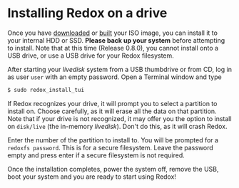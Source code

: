 # Installing Redox on a drive

Once you have [downloaded](./ch02-03-real-hardware.html) or [built](./ch02-05-building-redox.html) your ISO image, you can install it to your internal HDD or SSD. **Please back up your system** before attempting to install. Note that at this time (Release 0.8.0), you cannot install onto a USB drive, or use a USB drive for your Redox filesystem. 

After starting your *livedisk* system from a USB thumbdrive or from CD, log in as user `user` with an empty password. Open a Terminal window and type 
```sh
$ sudo redox_install_tui
```

If Redox recognizes your drive, it will prompt you to select a partition to install on. Choose carefully, as it will erase all the data on that partition. Note that if your drive is not recognized, it may offer you the option to install on `disk/live` (the in-memory *livedisk*). Don't do this, as it will crash Redox. 

Enter the number of the partition to install to. You will be prompted for a `redoxfs password`. This is for a secure filesystem. Leave the password empty and press enter if a secure filesystem is not required. 

Once the installation completes, power the system off, remove the USB, boot your system and you are ready to start using Redox!